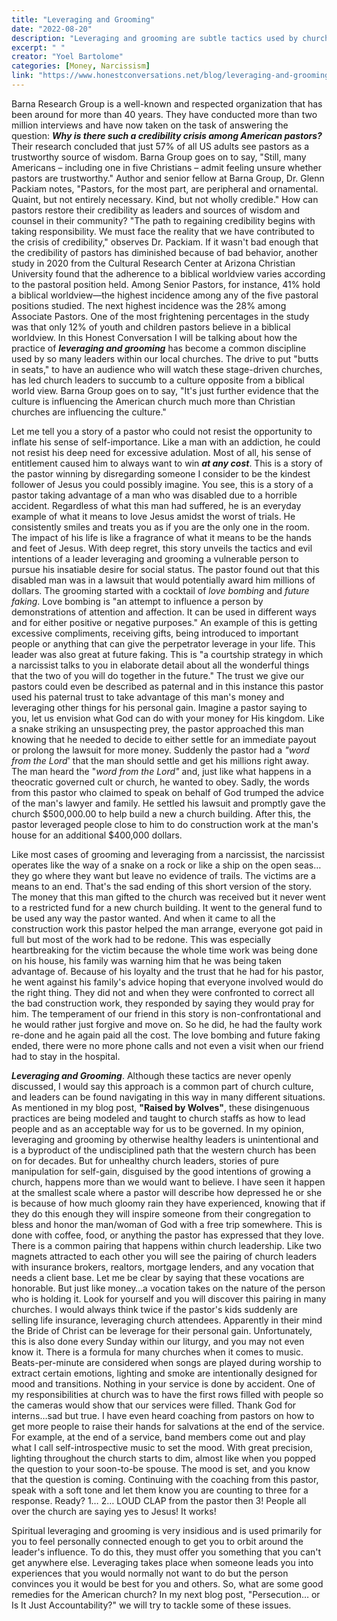 ```yaml
---
title: "Leveraging and Grooming"
date: "2022-08-20"
description: "Leveraging and grooming are subtle tactics used by church leaders to manipulate trust, resources, and loyalty for personal gain. This article exposes how these practices erode credibility and calls for greater accountability in church culture."
excerpt: " "
creator: "Yoel Bartolome"
categories: [Money, Narcissism]
link: "https://www.honestconversations.net/blog/leveraging-and-grooming"
---
```


Barna Research Group is a well-known and respected organization that has been around for more than 40 years. They have conducted more than two million interviews and have now taken on the task of answering the question: ***Why is there such a credibility crisis among American pastors?*** Their research concluded that just 57% of all US adults see pastors as a trustworthy source of wisdom. Barna Group goes on to say, "Still, many Americans – including one in five Christians – admit feeling unsure whether pastors are trustworthy." Author and senior fellow at Barna Group, Dr. Glenn Packiam notes, "Pastors, for the most part, are peripheral and ornamental. Quaint, but not entirely necessary. Kind, but not wholly credible." How can pastors restore their credibility as leaders and sources of wisdom and counsel in their community? "The path to regaining credibility begins with taking responsibility. We must face the reality that we have contributed to the crisis of credibility," observes Dr. Packiam. If it wasn't bad enough that the credibility of pastors has diminished because of bad behavior, another study in 2020 from the Cultural Research Center at Arizona Christian University found that the adherence to a biblical worldview varies according to the pastoral position held. Among Senior Pastors, for instance, 41% hold a biblical worldview—the highest incidence among any of the five pastoral positions studied. The next highest incidence was the 28% among Associate Pastors. One of the most frightening percentages in the study was that only 12% of youth and children pastors believe in a biblical worldview. In this Honest Conversation I will be talking about how the practice of ***leveraging and grooming*** has become a common discipline used by so many leaders within our local churches. The drive to put "butts in seats," to have an audience who will watch these stage-driven churches, has led church leaders to succumb to a culture opposite from a biblical world view. Barna Group goes on to say, "It's just further evidence that the culture is influencing the American church much more than Christian churches are influencing the culture."

Let me tell you a story of a pastor who could not resist the opportunity to inflate his sense of self-importance. Like a man with an addiction, he could not resist his deep need for excessive adulation. Most of all, his sense of entitlement caused him to always want to win ***at any cost***. This is a story of the pastor winning by disregarding someone I consider to be the kindest follower of Jesus you could possibly imagine. You see, this is a story of a pastor taking advantage of a man who was disabled due to a horrible accident. Regardless of what this man had suffered, he is an everyday example of what it means to love Jesus amidst the worst of trials. He consistently smiles and treats you as if you are the only one in the room. The impact of his life is like a fragrance of what it means to be the hands and feet of Jesus. With deep regret, this story unveils the tactics and evil intentions of a leader leveraging and grooming a vulnerable person to pursue his insatiable desire for social status. The pastor found out that this disabled man was in a lawsuit that would potentially award him millions of dollars. The grooming started with a cocktail of *love bombing* and *future faking*. Love bombing is "an attempt to influence a person by demonstrations of attention and affection. It can be used in different ways and for either positive or negative purposes." An example of this is getting excessive compliments, receiving gifts, being introduced to important people or anything that can give the perpetrator leverage in your life. This leader was also great at future faking. This is "a courtship strategy in which a narcissist talks to you in elaborate detail about all the wonderful things that the two of you will do together in the future." The trust we give our pastors could even be described as paternal and in this instance this pastor used his paternal trust to take advantage of this man's money and leveraging other things for his personal gain. Imagine a pastor saying to you, let us envision what God can do with your money for His kingdom. Like a snake striking an unsuspecting prey, the pastor approached this man knowing that he needed to decide to either settle for an immediate payout or prolong the lawsuit for more money. Suddenly the pastor had a *"word from the Lord*' that the man should settle and get his millions right away. The man heard the "*word from the Lord"* and, just like what happens in a theocratic governed cult or church, he wanted to obey. Sadly, the words from this pastor who claimed to speak on behalf of God trumped the advice of the man's lawyer and family. He settled his lawsuit and promptly gave the church $500,000.00 to help build a new a church building. After this, the pastor leveraged people close to him to do construction work at the man's house for an additional $400,000 dollars.

Like most cases of grooming and leveraging from a narcissist, the narcissist operates like the way of a snake on a rock or like a ship on the open seas…they go where they want but leave no evidence of trails. The victims are a means to an end. That's the sad ending of this short version of the story. The money that this man gifted to the church was received but it never went to a restricted fund for a new church building. It went to the general fund to be used any way the pastor wanted. And when it came to all the construction work this pastor helped the man arrange, everyone got paid in full but most of the work had to be redone. This was especially heartbreaking for the victim because the whole time work was being done on his house, his family was warning him that he was being taken advantage of. Because of his loyalty and the trust that he had for his pastor, he went against his family's advice hoping that everyone involved would do the right thing. They did not and when they were confronted to correct all the bad construction work, they responded by saying they would pray for him. The temperament of our friend in this story is non-confrontational and he would rather just forgive and move on. So he did, he had the faulty work re-done and he again paid all the cost. The love bombing and future faking ended, there were no more phone calls and not even a visit when our friend had to stay in the hospital.

***Leveraging and Grooming***. Although these tactics are never openly discussed, I would say this approach is a common part of church culture, and leaders can be found navigating in this way in many different situations. As mentioned in my blog post, **"Raised by Wolves"**, these disingenuous practices are being modeled and taught to church staffs as how to lead people and as an acceptable way for us to be governed. In my opinion, leveraging and grooming by otherwise healthy leaders is unintentional and is a byproduct of the undisciplined path that the western church has been on for decades. But for unhealthy church leaders, stories of pure manipulation for self-gain, disguised by the good intentions of growing a church, happens more than we would want to believe. I have seen it happen at the smallest scale where a pastor will describe how depressed he or she is because of how much gloomy rain they have experienced, knowing that if they do this enough they will inspire someone from their congregation to bless and honor the man/woman of God with a free trip somewhere. This is done with coffee, food, or anything the pastor has expressed that they love. There is a common pairing that happens within church leadership. Like two magnets attracted to each other you will see the pairing of church leaders with insurance brokers, realtors, mortgage lenders, and any vocation that needs a client base. Let me be clear by saying that these vocations are honorable. But just like money…a vocation takes on the nature of the person who is holding it. Look for yourself and you will discover this pairing in many churches. I would always think twice if the pastor's kids suddenly are selling life insurance, leveraging church attendees. Apparently in their mind the Bride of Christ can be leverage for their personal gain. Unfortunately, this is also done every Sunday within our liturgy, and you may not even know it. There is a formula for many churches when it comes to music. Beats-per-minute are considered when songs are played during worship to extract certain emotions, lighting and smoke are intentionally designed for mood and transitions. Nothing in your service is done by accident. One of my responsibilities at church was to have the first rows filled with people so the cameras would show that our services were filled. Thank God for interns…sad but true. I have even heard coaching from pastors on how to get more people to raise their hands for salvations at the end of the service. For example, at the end of a service, band members come out and play what I call self-introspective music to set the mood. With great precision, lighting throughout the church starts to dim, almost like when you popped the question to your soon-to-be spouse. The mood is set, and you know that the question is coming. Continuing with the coaching from this pastor, speak with a soft tone and let them know you are counting to three for a response. Ready? 1… 2… LOUD CLAP from the pastor then 3! People all over the church are saying yes to Jesus! It works!

Spiritual leveraging and grooming is very insidious and is used primarily for you to feel personally connected enough to get you to orbit around the leader's influence. To do this, they must offer you something that you can't get anywhere else. Leveraging takes place when someone leads you into experiences that you would normally not want to do but the person convinces you it would be best for you and others. So, what are some good remedies for the American church? In my next blog post, "Persecution… or Is It Just Accountability?" we will try to tackle some of these issues.